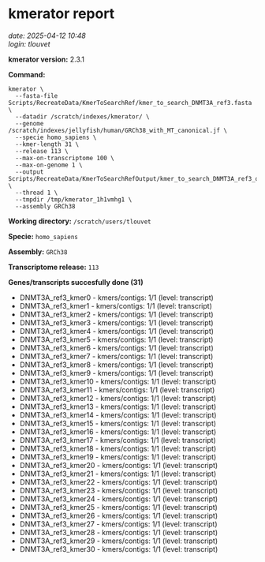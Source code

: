 # kmerator report
*date: 2025-04-12 10:48*  
*login: tlouvet*

**kmerator version:** 2.3.1

**Command:**

```
kmerator \
  --fasta-file Scripts/RecreateData/KmerToSearchRef/kmer_to_search_DNMT3A_ref3.fasta \
  --datadir /scratch/indexes/kmerator/ \
  --genome /scratch/indexes/jellyfish/human/GRCh38_with_MT_canonical.jf \
  --specie homo_sapiens \
  --kmer-length 31 \
  --release 113 \
  --max-on-transcriptome 100 \
  --max-on-genome 1 \
  --output Scripts/RecreateData/KmerToSearchRefOutput/kmer_to_search_DNMT3A_ref3_output \
  --thread 1 \
  --tmpdir /tmp/kmerator_1h1vmhg1 \
  --assembly GRCh38
```

**Working directory:** `/scratch/users/tlouvet`

**Specie:** `homo_sapiens`

**Assembly:** `GRCh38`

**Transcriptome release:** `113`

**Genes/transcripts succesfully done (31)**

- DNMT3A_ref3_kmer0 - kmers/contigs: 1/1 (level: transcript)
- DNMT3A_ref3_kmer1 - kmers/contigs: 1/1 (level: transcript)
- DNMT3A_ref3_kmer2 - kmers/contigs: 1/1 (level: transcript)
- DNMT3A_ref3_kmer3 - kmers/contigs: 1/1 (level: transcript)
- DNMT3A_ref3_kmer4 - kmers/contigs: 1/1 (level: transcript)
- DNMT3A_ref3_kmer5 - kmers/contigs: 1/1 (level: transcript)
- DNMT3A_ref3_kmer6 - kmers/contigs: 1/1 (level: transcript)
- DNMT3A_ref3_kmer7 - kmers/contigs: 1/1 (level: transcript)
- DNMT3A_ref3_kmer8 - kmers/contigs: 1/1 (level: transcript)
- DNMT3A_ref3_kmer9 - kmers/contigs: 1/1 (level: transcript)
- DNMT3A_ref3_kmer10 - kmers/contigs: 1/1 (level: transcript)
- DNMT3A_ref3_kmer11 - kmers/contigs: 1/1 (level: transcript)
- DNMT3A_ref3_kmer12 - kmers/contigs: 1/1 (level: transcript)
- DNMT3A_ref3_kmer13 - kmers/contigs: 1/1 (level: transcript)
- DNMT3A_ref3_kmer14 - kmers/contigs: 1/1 (level: transcript)
- DNMT3A_ref3_kmer15 - kmers/contigs: 1/1 (level: transcript)
- DNMT3A_ref3_kmer16 - kmers/contigs: 1/1 (level: transcript)
- DNMT3A_ref3_kmer17 - kmers/contigs: 1/1 (level: transcript)
- DNMT3A_ref3_kmer18 - kmers/contigs: 1/1 (level: transcript)
- DNMT3A_ref3_kmer19 - kmers/contigs: 1/1 (level: transcript)
- DNMT3A_ref3_kmer20 - kmers/contigs: 1/1 (level: transcript)
- DNMT3A_ref3_kmer21 - kmers/contigs: 1/1 (level: transcript)
- DNMT3A_ref3_kmer22 - kmers/contigs: 1/1 (level: transcript)
- DNMT3A_ref3_kmer23 - kmers/contigs: 1/1 (level: transcript)
- DNMT3A_ref3_kmer24 - kmers/contigs: 1/1 (level: transcript)
- DNMT3A_ref3_kmer25 - kmers/contigs: 1/1 (level: transcript)
- DNMT3A_ref3_kmer26 - kmers/contigs: 1/1 (level: transcript)
- DNMT3A_ref3_kmer27 - kmers/contigs: 1/1 (level: transcript)
- DNMT3A_ref3_kmer28 - kmers/contigs: 1/1 (level: transcript)
- DNMT3A_ref3_kmer29 - kmers/contigs: 1/1 (level: transcript)
- DNMT3A_ref3_kmer30 - kmers/contigs: 1/1 (level: transcript)
